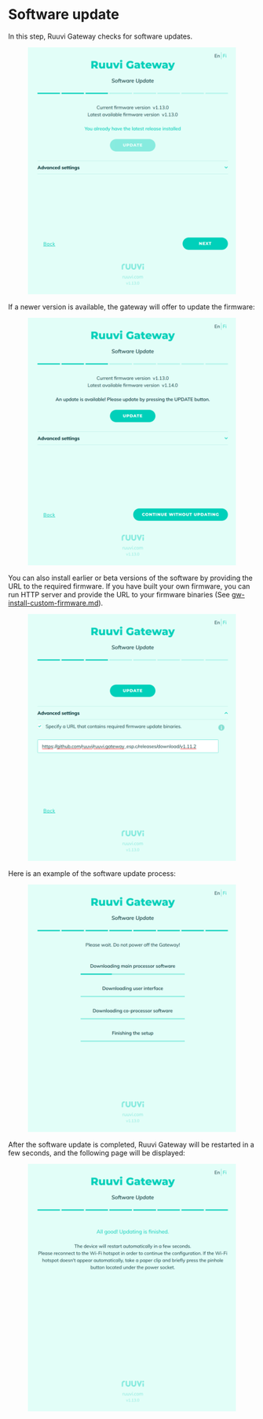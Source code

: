 # Software update

In this step, Ruuvi Gateway checks for software updates.

<figure><img src="../../.gitbook/assets/image (23).png" alt=""><figcaption></figcaption></figure>

If a newer version is available, the gateway will offer to update the firmware:

<figure><img src="../../.gitbook/assets/image (50).png" alt=""><figcaption></figcaption></figure>

You can also install earlier or beta versions of the software by providing the URL to the required firmware. If you have built your own firmware, you can run HTTP server and provide the URL to your firmware binaries (See [gw-install-custom-firmware.md](../gw-install-custom-firmware.md "mention")).

<figure><img src="../../.gitbook/assets/image (38).png" alt=""><figcaption></figcaption></figure>

Here is an example of the software update process:

<figure><img src="../../.gitbook/assets/image (49).png" alt=""><figcaption></figcaption></figure>

After the software update is completed, Ruuvi Gateway will be restarted in a few seconds, and the following page will be displayed:

<figure><img src="../../.gitbook/assets/image (28).png" alt=""><figcaption></figcaption></figure>
